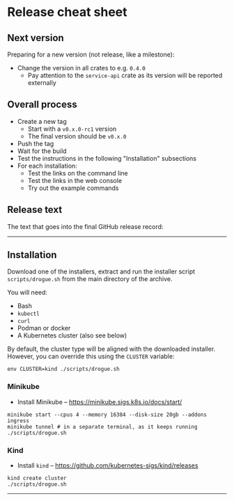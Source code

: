 # Release cheat sheet

## Next version

Preparing for a new version (not release, like a milestone):

* Change the version in all crates to e.g. `0.4.0`
  * Pay attention to the `service-api` crate as its version will be reported externally

## Overall process

* Create a new tag
  * Start with a `v0.x.0-rc1` version
  * The final version should be `v0.x.0`
* Push the tag
* Wait for the build
* Test the instructions in the following "Installation" subsections
* For each installation:
  * Test the links on the command line
  * Test the links in the web console
  * Try out the example commands

## Release text

The text that goes into the final GitHub release record:

---

## Installation

Download one of the installers, extract and run the installer script `scripts/drogue.sh` from the main directory of
the archive.

You will need:

  * Bash
  * `kubectl`
  * `curl`
  * Podman or docker
  * A Kubernetes cluster (also see below)

By default, the cluster type will be aligned with the downloaded installer. However, you can override this using
the `CLUSTER` variable:

~~~shell
env CLUSTER=kind ./scripts/drogue.sh
~~~

### Minikube

* Install Minikube – https://minikube.sigs.k8s.io/docs/start/

~~~shell
minikube start --cpus 4 --memory 16384 --disk-size 20gb --addons ingress
minikube tunnel # in a separate terminal, as it keeps running
./scripts/drogue.sh
~~~

### Kind

* Install `kind` – https://github.com/kubernetes-sigs/kind/releases

~~~shell
kind create cluster
./scripts/drogue.sh
~~~


---
